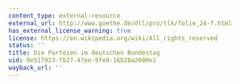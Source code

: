 ```yaml
---
content_type: external-resource
external_url: http://www.goethe.de/dll/pro/tlk/folie_24-f.html
has_external_license_warning: true
license: https://en.wikipedia.org/wiki/All_rights_reserved
status: ''
title: Die Parteien im deutschen Bundestag
uid: 0e517923-fb27-47ee-9fe9-16b28a2680e1
wayback_url: ''
---
```

